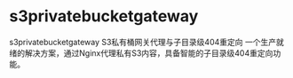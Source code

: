 # s3privatebucketgateway
s3privatebucketgateway S3私有桶网关代理与子目录级404重定向 一个生产就绪的解决方案，通过Nginx代理私有S3内容，具备智能的子目录级404重定向功能。
